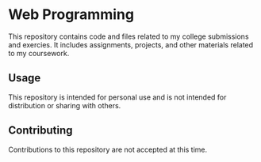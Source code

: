 # Web Programming

This repository contains code and files related to my college submissions and exercies. It includes assignments, projects, and other materials related to my coursework.

## Usage

This repository is intended for personal use and is not intended for distribution or sharing with others.

## Contributing

Contributions to this repository are not accepted at this time.
